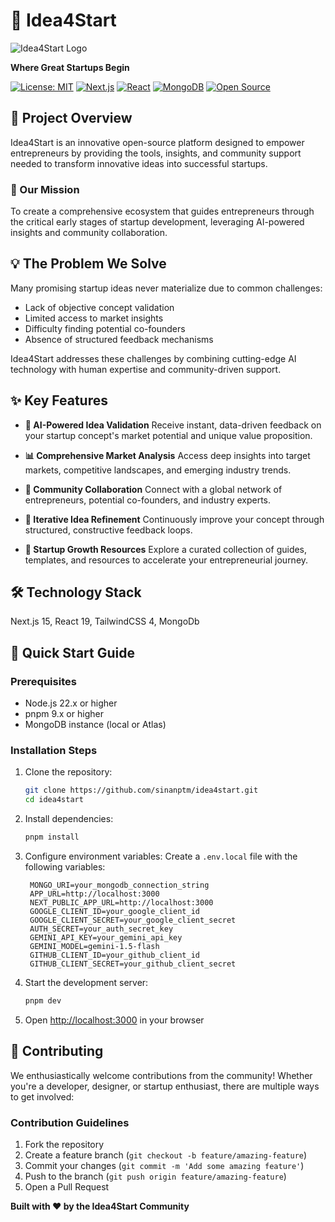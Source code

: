 # 🚀 Idea4Start

![Idea4Start Logo](https://idea4start.vercel.app/favicon.ico)

**Where Great Startups Begin**

[![License: MIT](https://img.shields.io/badge/License-MIT-yellow.svg)](https://opensource.org/licenses/MIT)
[![Next.js](https://img.shields.io/badge/Next.js-15.x-black)](https://nextjs.org/)
[![React](https://img.shields.io/badge/React-19.x-blue)](https://react.dev/)
[![MongoDB](https://img.shields.io/badge/MongoDB-4.x-green)](https://www.mongodb.com/)
[![Open Source](https://badges.frapsoft.com/os/v1/open-source.svg?v=103)](https://opensource.org/)

## 🌟 Project Overview

Idea4Start is an innovative open-source platform designed to empower entrepreneurs by providing the tools, insights, and community support needed to transform innovative ideas into successful startups.

### 🎯 Our Mission

To create a comprehensive ecosystem that guides entrepreneurs through the critical early stages of startup development, leveraging AI-powered insights and community collaboration.

## 💡 The Problem We Solve

Many promising startup ideas never materialize due to common challenges:
- Lack of objective concept validation
- Limited access to market insights
- Difficulty finding potential co-founders
- Absence of structured feedback mechanisms

Idea4Start addresses these challenges by combining cutting-edge AI technology with human expertise and community-driven support.

## ✨ Key Features

- **🧠 AI-Powered Idea Validation**
  Receive instant, data-driven feedback on your startup concept's market potential and unique value proposition.

- **📊 Comprehensive Market Analysis**
  Access deep insights into target markets, competitive landscapes, and emerging industry trends.

- **👥 Community Collaboration**
  Connect with a global network of entrepreneurs, potential co-founders, and industry experts.

- **🔄 Iterative Idea Refinement**
  Continuously improve your concept through structured, constructive feedback loops.

- **🌱 Startup Growth Resources**
  Explore a curated collection of guides, templates, and resources to accelerate your entrepreneurial journey.

## 🛠️ Technology Stack

Next.js 15, React 19, TailwindCSS 4, MongoDb

## 🚀 Quick Start Guide

### Prerequisites

- Node.js 22.x or higher
- pnpm 9.x or higher
- MongoDB instance (local or Atlas)

### Installation Steps

1. Clone the repository:
   ```bash
   git clone https://github.com/sinanptm/idea4start.git
   cd idea4start
   ```

2. Install dependencies:
   ```bash
   pnpm install
   ```

3. Configure environment variables:
   Create a `.env.local` file with the following variables:
   ```plaintext
    MONGO_URI=your_mongodb_connection_string
    APP_URL=http://localhost:3000
    NEXT_PUBLIC_APP_URL=http://localhost:3000
    GOOGLE_CLIENT_ID=your_google_client_id
    GOOGLE_CLIENT_SECRET=your_google_client_secret
    AUTH_SECRET=your_auth_secret_key
    GEMINI_API_KEY=your_gemini_api_key
    GEMINI_MODEL=gemini-1.5-flash
    GITHUB_CLIENT_ID=your_github_client_id
    GITHUB_CLIENT_SECRET=your_github_client_secret

   ```

4. Start the development server:
   ```bash
   pnpm dev
   ```

5. Open [http://localhost:3000](http://localhost:3000) in your browser


## 🤝 Contributing

We enthusiastically welcome contributions from the community! Whether you're a developer, designer, or startup enthusiast, there are multiple ways to get involved:

### Contribution Guidelines

1. Fork the repository
2. Create a feature branch (`git checkout -b feature/amazing-feature`)
3. Commit your changes (`git commit -m 'Add some amazing feature'`)
4. Push to the branch (`git push origin feature/amazing-feature`)
5. Open a Pull Request


**Built with ❤️ by the Idea4Start Community**
